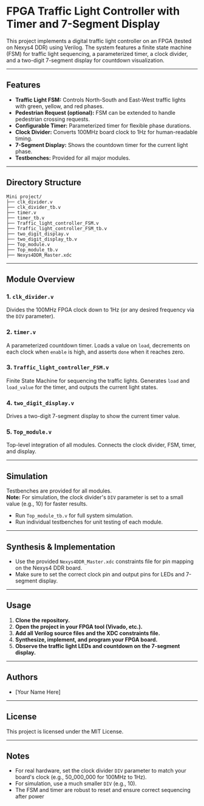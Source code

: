 # FPGA Traffic Light Controller with Timer and 7-Segment Display

This project implements a digital traffic light controller on an FPGA (tested on Nexys4 DDR) using Verilog. The system features a finite state machine (FSM) for traffic light sequencing, a parameterized timer, a clock divider, and a two-digit 7-segment display for countdown visualization.

---

## Features

- **Traffic Light FSM:** Controls North-South and East-West traffic lights with green, yellow, and red phases.
- **Pedestrian Request (optional):** FSM can be extended to handle pedestrian crossing requests.
- **Configurable Timer:** Parameterized timer for flexible phase durations.
- **Clock Divider:** Converts 100MHz board clock to 1Hz for human-readable timing.
- **7-Segment Display:** Shows the countdown timer for the current light phase.
- **Testbenches:** Provided for all major modules.

---

## Directory Structure

```
Mini project/
├── clk_divider.v
├── clk_divider_tb.v
├── timer.v
├── timer_tb.v
├── Traffic_light_controller_FSM.v
├── Traffic_light_controller_FSM_tb.v
├── two_digit_display.v
├── two_digit_display_tb.v
├── Top_module.v
├── Top_module_tb.v
├── Nexys4DDR_Master.xdc
```

---

## Module Overview

### 1. `clk_divider.v`
Divides the 100MHz FPGA clock down to 1Hz (or any desired frequency via the `DIV` parameter).

### 2. `timer.v`
A parameterized countdown timer. Loads a value on `load`, decrements on each clock when `enable` is high, and asserts `done` when it reaches zero.

### 3. `Traffic_light_controller_FSM.v`
Finite State Machine for sequencing the traffic lights. Generates `load` and `load_value` for the timer, and outputs the current light states.

### 4. `two_digit_display.v`
Drives a two-digit 7-segment display to show the current timer value.

### 5. `Top_module.v`
Top-level integration of all modules. Connects the clock divider, FSM, timer, and display.

---

## Simulation

Testbenches are provided for all modules.  
**Note:** For simulation, the clock divider's `DIV` parameter is set to a small value (e.g., 10) for faster results.

- Run `Top_module_tb.v` for full system simulation.
- Run individual testbenches for unit testing of each module.

---

## Synthesis & Implementation

- Use the provided `Nexys4DDR_Master.xdc` constraints file for pin mapping on the Nexys4 DDR board.
- Make sure to set the correct clock pin and output pins for LEDs and 7-segment display.

---

## Usage

1. **Clone the repository.**
2. **Open the project in your FPGA tool (Vivado, etc.).**
3. **Add all Verilog source files and the XDC constraints file.**
4. **Synthesize, implement, and program your FPGA board.**
5. **Observe the traffic light LEDs and countdown on the 7-segment display.**

---

## Authors

- [Your Name Here]

---

## License

This project is licensed under the MIT License.

---

## Notes

- For real hardware, set the clock divider `DIV` parameter to match your board's clock (e.g., 50_000_000 for 100MHz to 1Hz).
- For simulation, use a much smaller `DIV` (e.g., 10).
- The FSM and timer are robust to reset and ensure correct sequencing after power
